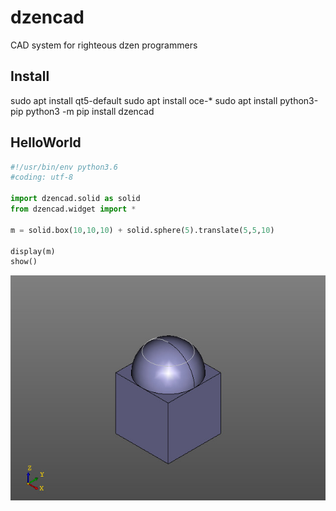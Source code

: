 # dzencad
CAD system for righteous dzen programmers

Install
-------
sudo apt install qt5-default
sudo apt install oce-*
sudo apt install python3-pip
python3 -m pip install dzencad

HelloWorld
----------
```python
#!/usr/bin/env python3.6
#coding: utf-8

import dzencad.solid as solid
from dzencad.widget import *

m = solid.box(10,10,10) + solid.sphere(5).translate(5,5,10)

display(m)
show()
```

![/docs/result.jpeg](/docs/result.jpeg)

